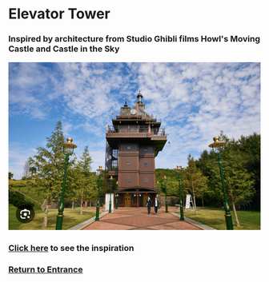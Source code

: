 # Elevator Tower
### Inspired by architecture from Studio Ghibli films Howl's Moving Castle and Castle in the Sky
![Tower](tower-full.png)
### [Click here](https://github.com/mollyjones2023/ghibli-simulacrum/blob/main/3-hill-of-youth/1-elevator-tower/howls-town.md) to see the inspiration
### [Return to Entrance](https://github.com/mollyjones2023/ghibli-simulacrum/blob/main/3-hill-of-youth/hill.md)
